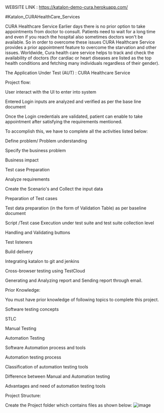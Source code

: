 WEBSITE LINK : https://katalon-demo-cura.herokuapp.com/

#Katalon_CURAHealthCare_Services

CURA Healthcare Service
Earlier days there is no prior option to take appointments from doctor to consult. Patients need to wait for a long time and even if you reach the hospital also sometimes doctors won't be available. So in order 
to overcome these issues CURA Healthcare Service provides a prior appointment feature to overcome the starvation and other issues. Worldwide, Cura health care service helps to track and check the availability of 
doctors (for cardiac or heart diseases are listed as the top health conditions and fetching many individuals regardless of their gender).

The Application Under Test (AUT) :  CURA Healthcare Service

Project flow:

User interact with the UI to enter into system

Entered Login inputs are analyzed and verified as per the base line document

Once the Login credentials are validated, patient can enable to take appointment after satisfying the requirements mentioned.

To accomplish this, we have to complete all the activities listed below:

Define problem/ Problem understanding

Specify the business problem

Business impact 

 Test case Preparation

Analyze requirements

Create the Scenario's and Collect the input data

Preparation of Test cases

Test data preparation (in the form of Validation Table) as per baseline document

Script /Test case Execution under test suite and test suite collection level 

Handling  and Validating buttons

Test listeners

Build delivery

Integrating katalon to git and jenkins

Cross-browser testing using TestCloud

Generating and Analyzing report and Sending report through email.


Prior Knowledge:

 You must  have prior knowledge of following topics to complete this project.

Software testing concepts

STLC	

Manual Testing

Automation Testing

Software Automation process and tools 

Automation testing process

Classification of  automation testing tools

Difference between Manual and Automation testing

Advantages and need of automation testing tools

Project  Structure:

Create the Project folder which contains files as shown below:
![image](https://github.com/smartinternz02/SI-GuidedProject-705573-1707227170/assets/138677532/0424c759-7309-4c90-aa45-e848c0408945)
